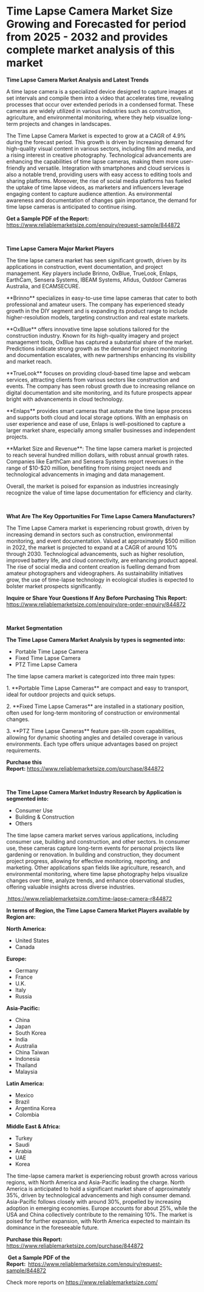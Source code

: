 <p><h1>Time Lapse Camera Market Size Growing and Forecasted for period from 2025 - 2032 and provides complete market analysis of this market</h1></p><p><strong>Time Lapse Camera Market Analysis and Latest Trends</strong></p>
<p><p>A time lapse camera is a specialized device designed to capture images at set intervals and compile them into a video that accelerates time, revealing processes that occur over extended periods in a condensed format. These cameras are widely utilized in various industries such as construction, agriculture, and environmental monitoring, where they help visualize long-term projects and changes in landscapes.</p><p>The Time Lapse Camera Market is expected to grow at a CAGR of 4.9% during the forecast period. This growth is driven by increasing demand for high-quality visual content in various sectors, including film and media, and a rising interest in creative photography. Technological advancements are enhancing the capabilities of time lapse cameras, making them more user-friendly and versatile. Integration with smartphones and cloud services is also a notable trend, providing users with easy access to editing tools and sharing platforms. Moreover, the rise of social media platforms has fueled the uptake of time lapse videos, as marketers and influencers leverage engaging content to capture audience attention. As environmental awareness and documentation of changes gain importance, the demand for time lapse cameras is anticipated to continue rising.</p></p>
<p><strong>Get a Sample PDF of the Report:&nbsp;</strong> <a href="https://www.reliablemarketsize.com/enquiry/request-sample/844872?utm_campaign=1832&utm_medium=2&utm_source=Github&utm_content=ia&utm_term=10022025&utm_id=time-lapse-camera">https://www.reliablemarketsize.com/enquiry/request-sample/844872</a></p>
<p>&nbsp;</p>
<p><strong>Time Lapse Camera Major Market Players</strong></p>
<p><p>The time lapse camera market has seen significant growth, driven by its applications in construction, event documentation, and project management. Key players include Brinno, OxBlue, TrueLook, Enlaps, EarthCam, Sensera Systems, IBEAM Systems, Afidus, Outdoor Cameras Australia, and ECAMSECURE.</p><p>**Brinno** specializes in easy-to-use time lapse cameras that cater to both professional and amateur users. The company has experienced steady growth in the DIY segment and is expanding its product range to include higher-resolution models, targeting construction and real estate markets.</p><p>**OxBlue** offers innovative time lapse solutions tailored for the construction industry. Known for its high-quality imagery and project management tools, OxBlue has captured a substantial share of the market. Predictions indicate strong growth as the demand for project monitoring and documentation escalates, with new partnerships enhancing its visibility and market reach.</p><p>**TrueLook** focuses on providing cloud-based time lapse and webcam services, attracting clients from various sectors like construction and events. The company has seen robust growth due to increasing reliance on digital documentation and site monitoring, and its future prospects appear bright with advancements in cloud technology.</p><p>**Enlaps** provides smart cameras that automate the time lapse process and supports both cloud and local storage options. With an emphasis on user experience and ease of use, Enlaps is well-positioned to capture a larger market share, especially among smaller businesses and independent projects.</p><p>**Market Size and Revenue**: The time lapse camera market is projected to reach several hundred million dollars, with robust annual growth rates. Companies like EarthCam and Sensera Systems report revenues in the range of $10-$20 million, benefiting from rising project needs and technological advancements in imaging and data management.</p><p>Overall, the market is poised for expansion as industries increasingly recognize the value of time lapse documentation for efficiency and clarity.</p></p>
<p>&nbsp;</p>
<p><strong>What Are The Key Opportunities For Time Lapse Camera Manufacturers?</strong></p>
<p><p>The Time Lapse Camera market is experiencing robust growth, driven by increasing demand in sectors such as construction, environmental monitoring, and event documentation. Valued at approximately $500 million in 2022, the market is projected to expand at a CAGR of around 10% through 2030. Technological advancements, such as higher resolution, improved battery life, and cloud connectivity, are enhancing product appeal. The rise of social media and content creation is fuelling demand from amateur photographers and videographers. As sustainability initiatives grow, the use of time-lapse technology in ecological studies is expected to bolster market prospects significantly.</p></p>
<p><strong>Inquire or Share Your Questions If Any Before Purchasing This Report:</strong> <a href="https://www.reliablemarketsize.com/enquiry/pre-order-enquiry/844872?utm_campaign=1832&utm_medium=2&utm_source=Github&utm_content=ia&utm_term=10022025&utm_id=time-lapse-camera">https://www.reliablemarketsize.com/enquiry/pre-order-enquiry/844872</a></p>
<p>&nbsp;</p>
<p><strong>Market Segmentation</strong></p>
<p><strong>The Time Lapse Camera Market Analysis by types is segmented into:</strong></p>
<p><ul><li>Portable Time Lapse Camera</li><li>Fixed Time Lapse Camera</li><li>PTZ Time Lapse Camera</li></ul></p>
<p><p>The time lapse camera market is categorized into three main types: </p><p>1. **Portable Time Lapse Cameras** are compact and easy to transport, ideal for outdoor projects and quick setups.</p><p>2. **Fixed Time Lapse Cameras** are installed in a stationary position, often used for long-term monitoring of construction or environmental changes.</p><p>3. **PTZ Time Lapse Cameras** feature pan-tilt-zoom capabilities, allowing for dynamic shooting angles and detailed coverage in various environments. Each type offers unique advantages based on project requirements.</p></p>
<p><strong>Purchase this Report:&nbsp;</strong><a href="https://www.reliablemarketsize.com/purchase/844872?utm_campaign=1832&utm_medium=2&utm_source=Github&utm_content=ia&utm_term=10022025&utm_id=time-lapse-camera">https://www.reliablemarketsize.com/purchase/844872</a></p>
<p>&nbsp;</p>
<p><strong>The Time Lapse Camera Market Industry Research by Application is segmented into:</strong></p>
<p><ul><li>Consumer Use</li><li>Building & Construction</li><li>Others</li></ul></p>
<p><p>The time lapse camera market serves various applications, including consumer use, building and construction, and other sectors. In consumer use, these cameras capture long-term events for personal projects like gardening or renovation. In building and construction, they document project progress, allowing for effective monitoring, reporting, and marketing. Other applications span fields like agriculture, research, and environmental monitoring, where time lapse photography helps visualize changes over time, analyze trends, and enhance observational studies, offering valuable insights across diverse industries.</p></p>
<p><a href="https://www.reliablemarketsize.com/time-lapse-camera-r844872?utm_campaign=1832&utm_medium=2&utm_source=Github&utm_content=ia&utm_term=10022025&utm_id=time-lapse-camera">&nbsp;https://www.reliablemarketsize.com/time-lapse-camera-r844872</a></p>
<p><strong>In terms of Region, the Time Lapse Camera Market Players available by Region are:</strong></p>
<p>
    <p> <strong> North America: </strong>
        <ul>
            <li>United States</li>
            <li>Canada</li>
        </ul>
        </p> 
    <p> <strong> Europe: </strong>
        <ul>
            <li>Germany</li>
            <li>France</li>
            <li>U.K.</li>
            <li>Italy</li>
            <li>Russia</li>
        </ul>
        </p> 
    <p> <strong> Asia-Pacific: </strong>
        <ul>
            <li>China</li>
            <li>Japan</li>
            <li>South Korea</li>
            <li>India</li>
            <li>Australia</li>
            <li>China Taiwan</li>
            <li>Indonesia</li>
            <li>Thailand</li>
            <li>Malaysia</li>
        </ul>
        </p> 
    <p> <strong> Latin America: </strong>
        <ul>
            <li>Mexico</li>
            <li>Brazil</li>
            <li>Argentina Korea</li>
            <li>Colombia</li>
        </ul>
        </p> 
    <p> <strong> Middle East & Africa: </strong>
        <ul>
            <li>Turkey</li>
            <li>Saudi</li>
            <li>Arabia</li>
            <li>UAE</li>
            <li>Korea</li>
        </ul>
    </p>
    </p>
<p><p>The time-lapse camera market is experiencing robust growth across various regions, with North America and Asia-Pacific leading the charge. North America is anticipated to hold a significant market share of approximately 35%, driven by technological advancements and high consumer demand. Asia-Pacific follows closely with around 30%, propelled by increasing adoption in emerging economies. Europe accounts for about 25%, while the USA and China collectively contribute to the remaining 10%. The market is poised for further expansion, with North America expected to maintain its dominance in the foreseeable future.</p></p>
<p><strong>Purchase this Report: </strong><a href="https://www.reliablemarketsize.com/purchase/844872?utm_campaign=1832&utm_medium=2&utm_source=Github&utm_content=ia&utm_term=10022025&utm_id=time-lapse-camera">https://www.reliablemarketsize.com/purchase/844872</a></p>
<p>&nbsp;<strong>Get a Sample PDF of the Report:&nbsp;&nbsp;</strong><a href="https://www.reliablemarketsize.com/enquiry/request-sample/844872?utm_campaign=1832&utm_medium=2&utm_source=Github&utm_content=ia&utm_term=10022025&utm_id=time-lapse-camera">https://www.reliablemarketsize.com/enquiry/request-sample/844872</a></p>
<p><strong></strong></p>
<p>Check more reports on <a href="https://www.reliablemarketsize.com/?utm_campaign=1832&utm_medium=2&utm_source=Github&utm_content=ia&utm_term=10022025&utm_id=time-lapse-camera">https://www.reliablemarketsize.com/</a></p>